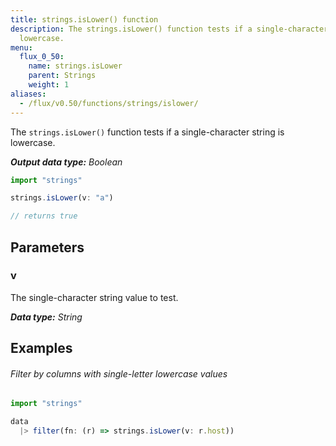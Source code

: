 ```yaml
---
title: strings.isLower() function
description: The strings.isLower() function tests if a single-character string is
  lowercase.
menu:
  flux_0_50:
    name: strings.isLower
    parent: Strings
    weight: 1
aliases:
  - /flux/v0.50/functions/strings/islower/
---
```


The `strings.isLower()` function tests if a single-character string is lowercase.

_**Output data type:** Boolean_

```js
import "strings"

strings.isLower(v: "a")

// returns true
```

## Parameters

### v
The single-character string value to test.

_**Data type:** String_

## Examples

###### Filter by columns with single-letter lowercase values
```js
import "strings"

data
  |> filter(fn: (r) => strings.isLower(v: r.host))
```
